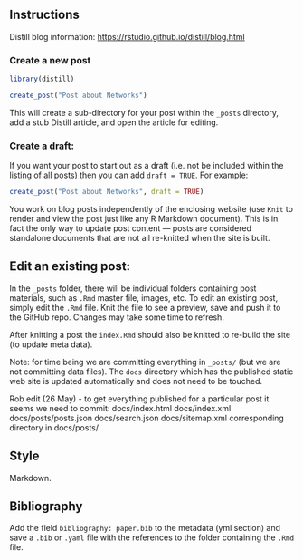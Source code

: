 ## Instructions

Distill blog information: https://rstudio.github.io/distill/blog.html

### Create a new post

```r
library(distill)

create_post("Post about Networks")
```

This will create a sub-directory for your post within the `_posts` directory, add a stub Distill article, and open the article for editing.

### Create a draft:

If you want your post to start out as a draft (i.e. not be included within the listing of all posts) then you can add `draft = TRUE`. For example:

```r
create_post("Post about Networks", draft = TRUE)
```

You work on blog posts independently of the enclosing website (use `Knit` to render and view the post just like any R Markdown document). This is in fact the only way to update post content — posts are considered standalone documents that are not all re-knitted when the site is built. 

## Edit an existing post:

In the `_posts` folder, there will be individual folders containing post materials, such as `.Rmd` master file, images, etc. To edit an existing post, simply edit the `.Rmd` file. Knit the file to see a preview, save and push it to the GitHub repo. Changes may take some time to refresh.

After knitting a post the `index.Rmd` should also be knitted to re-build the site (to update meta data).

Note: for time being we are committing everything in `_posts/` (but we are not committing data files). The `docs` directory which has the published static web site is updated automatically and does not need to be touched.

Rob edit (26 May) - to get everything published for a particular post it seems we need to commit:
docs/index.html docs/index.xml docs/posts/posts.json docs/search.json docs/sitemap.xml
corresponding directory in docs/posts/

## Style

Markdown.

## Bibliography

Add the field `bibliography: paper.bib` to the metadata (yml section) and save a `.bib` or `.yaml` file with the references to the folder containing the `.Rmd` file.
